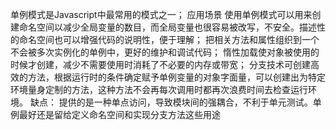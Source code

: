 单例模式是Javascript中最常用的模式之一；
应用场景
使用单例模式可以用来创建命名空间以减少全局变量的数目，而全局变量也很容易被改写，不安全。描述性的命名空间也可以增强代码的说明性，便于理解；
把相关方法和属性组织到一个不会被多次实例化的单例中，更好的维护和调试代码；
惰性加载使对象被使用的时候才创建，减少不需要使用时消耗了不必要的内存或带宽；
分支技术可创建高效的方法，根据运行时的条件确定赋予单例变量的对象字面量，可以创建出为特定环境量身定制的方法，这种方法不会再每次调用时都再次浪费时间去检查运行环境。
缺点：
提供的是一种单点访问，导致模块间的强耦合，不利于单元测试。单例最好还是留给定义命名空间和实现分支方法这些用途